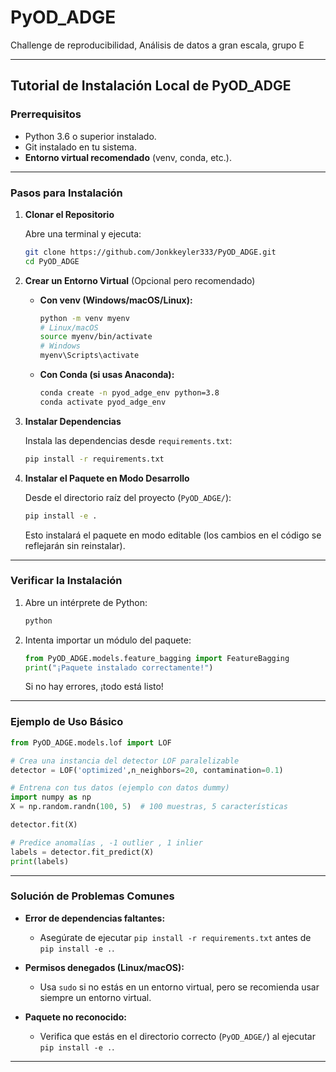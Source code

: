 # PyOD_ADGE

Challenge de reproducibilidad, Análisis de datos a gran escala, grupo E

---

## Tutorial de Instalación Local de PyOD_ADGE

### Prerrequisitos

- Python 3.6 o superior instalado.
- Git instalado en tu sistema.
- **Entorno virtual recomendado** (venv, conda, etc.).

---

### Pasos para Instalación

1. **Clonar el Repositorio**

    Abre una terminal y ejecuta:

    ```bash
    git clone https://github.com/Jonkkeyler333/PyOD_ADGE.git
    cd PyOD_ADGE
    ```

2. **Crear un Entorno Virtual** (Opcional pero recomendado)

    - **Con venv (Windows/macOS/Linux):**

      ```bash
      python -m venv myenv
      # Linux/macOS
      source myenv/bin/activate
      # Windows
      myenv\Scripts\activate
      ```

    - **Con Conda (si usas Anaconda):**

      ```bash
      conda create -n pyod_adge_env python=3.8
      conda activate pyod_adge_env
      ```

3. **Instalar Dependencias**

    Instala las dependencias desde `requirements.txt`:

    ```bash
    pip install -r requirements.txt
    ```

4. **Instalar el Paquete en Modo Desarrollo**

    Desde el directorio raíz del proyecto (`PyOD_ADGE/`):

    ```bash
    pip install -e .
    ```

    Esto instalará el paquete en modo editable (los cambios en el código se reflejarán sin reinstalar).

---

### Verificar la Instalación

1. Abre un intérprete de Python:

    ```bash
    python
    ```

2. Intenta importar un módulo del paquete:

    ```python
    from PyOD_ADGE.models.feature_bagging import FeatureBagging
    print("¡Paquete instalado correctamente!")
    ```

    Si no hay errores, ¡todo está listo!

---

### Ejemplo de Uso Básico

```python
from PyOD_ADGE.models.lof import LOF

# Crea una instancia del detector LOF paralelizable
detector = LOF('optimized',n_neighbors=20, contamination=0.1)

# Entrena con tus datos (ejemplo con datos dummy)
import numpy as np
X = np.random.randn(100, 5)  # 100 muestras, 5 características

detector.fit(X)

# Predice anomalías , -1 outlier , 1 inlier
labels = detector.fit_predict(X)
print(labels)
```

---

### Solución de Problemas Comunes

- **Error de dependencias faltantes:**
  - Asegúrate de ejecutar `pip install -r requirements.txt` antes de `pip install -e .`.

- **Permisos denegados (Linux/macOS):**
  - Usa `sudo` si no estás en un entorno virtual, pero se recomienda usar siempre un entorno virtual.

- **Paquete no reconocido:**
  - Verifica que estás en el directorio correcto (`PyOD_ADGE/`) al ejecutar `pip install -e .`.

---
